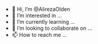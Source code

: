 - 👋 Hi, I’m @AlirezaOlden
- 👀 I’m interested in ...
- 🌱 I’m currently learning ...
- 💞️ I’m looking to collaborate on ...
- 📫 How to reach me ...

<!---
AlirezaOlden/AlirezaOlden is a ✨ special ✨ repository because its `README.md` (this file) appears on your GitHub profile.
You can click the Preview link to take a look at your changes.
--->

